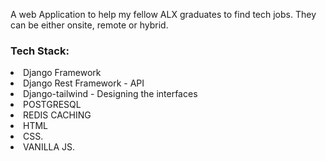 A web Application to help my fellow ALX graduates to find tech jobs. They can be either onsite, remote or hybrid.

### Tech Stack:
<LI> Django Framework </LI>
<LI> Django Rest Framework - API </LI>
<LI> Django-tailwind - Designing the interfaces </LI>
<LI> POSTGRESQL </LI>
<LI> REDIS CACHING </LI>
<LI> HTML </LI>
<LI> CSS. </LI>
<LI> VANILLA JS. </LI>
